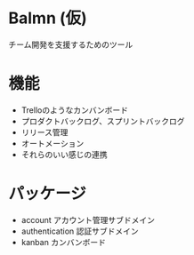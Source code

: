 Balmn (仮)
===============

チーム開発を支援するためのツール

機能
===============

- Trelloのようなカンバンボード
- プロダクトバックログ、スプリントバックログ
- リリース管理
- オートメーション
- それらのいい感じの連携

パッケージ
===============

- account
  アカウント管理サブドメイン
- authentication
  認証サブドメイン
- kanban
  カンバンボード

